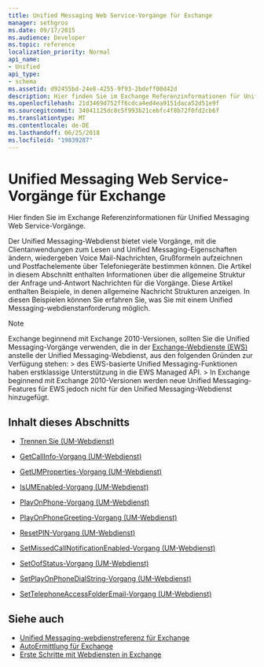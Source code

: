 ```yaml
---
title: Unified Messaging Web Service-Vorgänge für Exchange
manager: sethgros
ms.date: 09/17/2015
ms.audience: Developer
ms.topic: reference
localization_priority: Normal
api_name:
- Unified
api_type:
- schema
ms.assetid: d92455bd-24e8-4255-9f93-2bdeff00d42d
description: Hier finden Sie im Exchange Referenzinformationen für Unified Messaging Web Service-Vorgänge.
ms.openlocfilehash: 21d3469d752ff6cdca4ed4ea9151daca52d51e9f
ms.sourcegitcommit: 34041125dc8c5f993b21cebfc4f8b72f0fd2cb6f
ms.translationtype: MT
ms.contentlocale: de-DE
ms.lasthandoff: 06/25/2018
ms.locfileid: "19839287"
---
```

# <a name="unified-messaging-web-service-operations-for-exchange"></a>Unified Messaging Web Service-Vorgänge für Exchange

Hier finden Sie im Exchange Referenzinformationen für Unified Messaging Web Service-Vorgänge.
  
Der Unified Messaging-Webdienst bietet viele Vorgänge, mit die Clientanwendungen zum Lesen und Unified Messaging-Eigenschaften ändern, wiedergeben Voice Mail-Nachrichten, Grußformeln aufzeichnen und Postfachelemente über Telefoniegeräte bestimmen können. Die Artikel in diesem Abschnitt enthalten Informationen über die allgemeine Struktur der Anfrage und-Antwort Nachrichten für die Vorgänge. Diese Artikel enthalten Beispiele, in denen allgemeine Nachricht Strukturen anzeigen. In diesen Beispielen können Sie erfahren Sie, was Sie mit einem Unified Messaging-webdienstanforderung möglich.
  
> [!NOTE]
>  Exchange beginnend mit Exchange 2010-Versionen, sollten Sie die Unified Messaging-Vorgänge verwenden, die in der [Exchange-Webdienste (EWS)](http://msdn.microsoft.com/library/60285497-0c4e-4e51-84e1-34dd6d89a5d8%28Office.15%29.aspx) anstelle der Unified Messaging-Webdienst, aus den folgenden Gründen zur Verfügung stehen: > des EWS-basierte Unified Messaging-Funktionen haben erstklassige Unterstützung in die EWS Managed API. > In Exchange beginnend mit Exchange 2010-Versionen werden neue Unified Messaging-Features für EWS jedoch nicht für den Unified Messaging-Webdienst hinzugefügt. 
  
## <a name="in-this-section"></a>Inhalt dieses Abschnitts
<a name="bk_InThisSection"> </a>

- [Trennen Sie (UM-Webdienst)](disconnect-operation-um-web-service.md)
    
- [GetCallInfo-Vorgang (UM-Webdienst)](getcallinfo-operation-um-web-service.md)
    
- [GetUMProperties-Vorgang (UM-Webdienst)](getumproperties-operation-um-web-service.md)
    
- [IsUMEnabled-Vorgang (UM-Webdienst)](isumenabled-operation-um-web-service.md)
    
- [PlayOnPhone-Vorgang (UM-Webdienst)](playonphone-operation-um-web-service.md)
    
- [PlayOnPhoneGreeting-Vorgang (UM-Webdienst)](playonphonegreeting-operation-um-web-service.md)
    
- [ResetPIN-Vorgang (UM-Webdienst)](resetpin-operation-um-web-service.md)
    
- [SetMissedCallNotificationEnabled-Vorgang (UM-Webdienst)](setmissedcallnotificationenabled-operation-um-web-service.md)
    
- [SetOofStatus-Vorgang (UM-Webdienst)](setoofstatus-operation-um-web-service.md)
    
- [SetPlayOnPhoneDialString-Vorgang (UM-Webdienst)](setplayonphonedialstring-operation-um-web-service.md)
    
- [SetTelephoneAccessFolderEmail-Vorgang (UM-Webdienst)](settelephoneaccessfolderemail-operation-um-web-service.md)
    
## <a name="see-also"></a>Siehe auch

- [Unified Messaging-webdienstreferenz für Exchange](unified-messaging-web-service-reference-for-exchange.md)
- [AutoErmittlung für Exchange](../exchange-web-services/autodiscover-for-exchange.md)
- [Erste Schritte mit Webdiensten in Exchange](../exchange-web-services/start-using-web-services-in-exchange.md)
    

